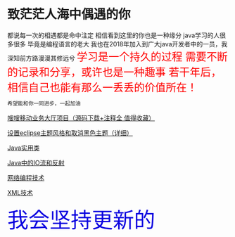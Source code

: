 # **致茫茫人海中偶遇的你**

都说每一次的相遇都是命中注定
相信看到这里的你也是一种缘分
java学习的人很多很多
毕竟是编程语言的老大
我也在2018年加入到广大java开发者中的一员，我深知前方路漫漫其修远兮
<font color=red size=5>
学习是一个持久的过程
需要不断的记录和分享，或许也是一种趣事
若干年后，相信自己也能有那么一丢丢的价值所在！
</font>

```java
希望能和你一同进步，一起加油
```

[嗖嗖移动业务大厅项目（源码下载+注释全 值得收藏）](https://blog.csdn.net/qq_43270074/article/details/83204418)

[设置eclipse主题风格和取消黑色主题（详细）](https://blog.csdn.net/qq_43270074/article/details/83312506)

[Java实用类](https://blog.csdn.net/qq_43270074/article/details/83348802)

[Java中的IO流和反射](https://blog.csdn.net/qq_43270074/article/details/83341366)

[网络编程技术](https://blog.csdn.net/qq_43270074/article/details/83587576)

[XML技术](https://blog.csdn.net/qq_43270074/article/details/83625307)

<font color=gblue size=7>
我会坚持更新的
</font>
